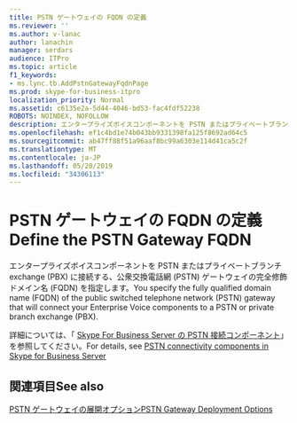 ```yaml
---
title: PSTN ゲートウェイの FQDN の定義
ms.reviewer: ''
ms.author: v-lanac
author: lanachin
manager: serdars
audience: ITPro
ms.topic: article
f1_keywords:
- ms.lync.tb.AddPstnGatewayFqdnPage
ms.prod: skype-for-business-itpro
localization_priority: Normal
ms.assetid: c6135e2a-5d44-4046-bd53-fac4fdf52238
ROBOTS: NOINDEX, NOFOLLOW
description: エンタープライズボイスコンポーネントを PSTN またはプライベートブランチ exchange (PBX) に接続する、公衆交換電話網 (PSTN) ゲートウェイの完全修飾ドメイン名 (FQDN) を指定します。
ms.openlocfilehash: ef1c4bd1e74b043bb9331398fa125f8692ad64c5
ms.sourcegitcommit: ab47ff88f51a96aaf8bc99a6303e114d41ca5c2f
ms.translationtype: MT
ms.contentlocale: ja-JP
ms.lasthandoff: 05/20/2019
ms.locfileid: "34306113"
---
```

# <a name="define-the-pstn-gateway-fqdn"></a><span data-ttu-id="c8506-103">PSTN ゲートウェイの FQDN の定義</span><span class="sxs-lookup"><span data-stu-id="c8506-103">Define the PSTN Gateway FQDN</span></span>

<span data-ttu-id="c8506-104">エンタープライズボイスコンポーネントを PSTN またはプライベートブランチ exchange (PBX) に接続する、公衆交換電話網 (PSTN) ゲートウェイの完全修飾ドメイン名 (FQDN) を指定します。</span><span class="sxs-lookup"><span data-stu-id="c8506-104">You specify the fully qualified domain name (FQDN) of the public switched telephone network (PSTN) gateway that will connect your Enterprise Voice components to a PSTN or private branch exchange (PBX).</span></span>

<span data-ttu-id="c8506-105">詳細については、「 [Skype For Business Server の PSTN 接続コンポーネント](../../../plan-your-deployment/enterprise-voice-solution/pstn-connectivity.md)」を参照してください。</span><span class="sxs-lookup"><span data-stu-id="c8506-105">For details, see [PSTN connectivity components in Skype for Business Server](../../../plan-your-deployment/enterprise-voice-solution/pstn-connectivity.md)</span></span>

## <a name="see-also"></a><span data-ttu-id="c8506-106">関連項目</span><span class="sxs-lookup"><span data-stu-id="c8506-106">See also</span></span>

[<span data-ttu-id="c8506-107">PSTN ゲートウェイの展開オプション</span><span class="sxs-lookup"><span data-stu-id="c8506-107">PSTN Gateway Deployment Options</span></span>](https://technet.microsoft.com/library/d1ab4f74-18aa-40c7-a8cf-ec806cf6e28a.aspx)
